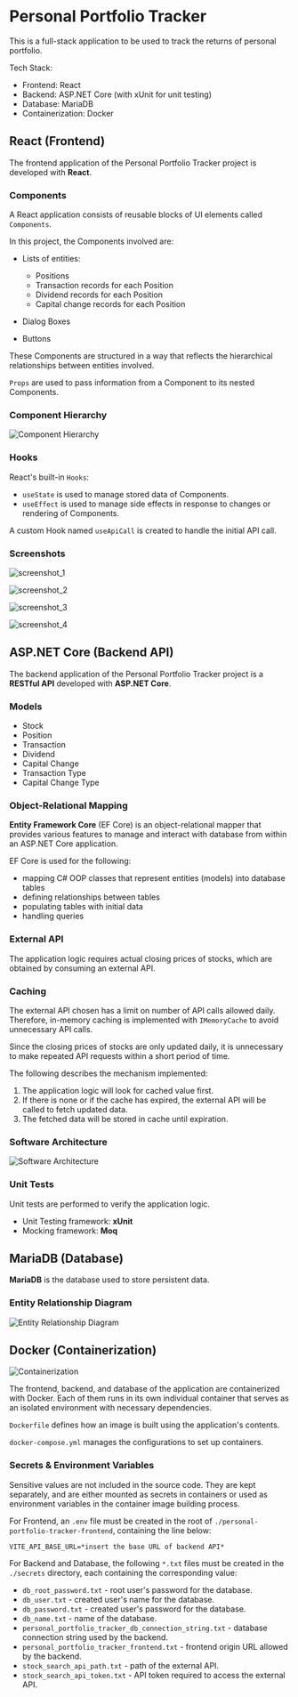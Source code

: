 # Personal Portfolio Tracker 

This is a full-stack application to be used to track the returns of personal portfolio.

Tech Stack:
- Frontend: React
- Backend: ASP.NET Core (with xUnit for unit testing)
- Database: MariaDB
- Containerization: Docker

## React (Frontend)

The frontend application of the Personal Portfolio Tracker project is developed with **React**.

### Components

A React application consists of reusable blocks of UI elements called `Components`.

In this project, the Components involved are:

- Lists of entities:
    - Positions
    - Transaction records for each Position
    - Dividend records for each Position
    - Capital change records for each Position

- Dialog Boxes

- Buttons

These Components are structured in a way that reflects the hierarchical relationships between entities involved.

`Props` are used to pass information from a Component to its nested Components.

### Component Hierarchy

![Component Hierarchy](./DocImages/ComponentHierarchy.jpg)

### Hooks

React's built-in `Hooks`:
- `useState` is used to manage stored data of Components.
- `useEffect` is used to manage side effects in response to changes or rendering of Components.

A custom Hook named `useApiCall` is created to handle the initial API call.

### Screenshots

![screenshot_1](./DocImages/Screenshot1.jpg)

![screenshot_2](./DocImages/Screenshot2.jpg)

![screenshot_3](./DocImages/Screenshot3.jpg)

![screenshot_4](./DocImages/Screenshot4.jpg)

## ASP.NET Core (Backend API)

The backend application of the Personal Portfolio Tracker project is a **RESTful API** developed with **ASP.NET Core**.

### Models

- Stock
- Position
- Transaction
- Dividend
- Capital Change
- Transaction Type
- Capital Change Type

### Object-Relational Mapping

**Entity Framework Core** (EF Core) is an object-relational mapper that provides various features to manage and interact with database from within an ASP.NET Core application.

EF Core is used for the following:
 - mapping C# OOP classes that represent entities (models) into database tables
 - defining relationships between tables
 - populating tables with initial data
 - handling queries

### External API

The application logic requires actual closing prices of stocks, which are obtained by consuming an external API.

### Caching

The external API chosen has a limit on number of API calls allowed daily. Therefore, in-memory caching is implemented with `IMemoryCache` to avoid unnecessary API calls.

Since the closing prices of stocks are only updated daily, it is unnecessary to make repeated API requests within a short period of time.

The following describes the mechanism implemented:
1. The application logic will look for cached value first.
2. If there is none or if the cache has expired, the external API will be called to fetch updated data.
3. The fetched data will be stored in cache until expiration.

### Software Architecture

![Software Architecture](./DocImages/Architecture.jpg)

### Unit Tests

Unit tests are performed to verify the application logic.

- Unit Testing framework: **xUnit**
- Mocking framework: **Moq**

## MariaDB (Database)

**MariaDB** is the database used to store persistent data.

### Entity Relationship Diagram

![Entity Relationship Diagram](./DocImages/ERDiagram.jpg)

## Docker (Containerization)

![Containerization](./DocImages/Containerization.jpg)

The frontend, backend, and database of the application are containerized with Docker. Each of them runs in its own individual container that serves as an isolated environment with necessary dependencies.

`Dockerfile` defines how an image is built using the application's contents.

`docker-compose.yml` manages the configurations to set up containers.

### Secrets & Environment Variables
Sensitive values are not included in the source code. They are kept separately, and are either mounted as secrets in containers or used as environment variables in the container image building process.

For Frontend, an `.env` file must be created in the root of `./personal-portfolio-tracker-frontend`, containing the line below:
```
VITE_API_BASE_URL=*insert the base URL of backend API*
```

For Backend and Database, the following `*.txt` files must be created in the `./secrets` directory, each containing the corresponding value:

- `db_root_password.txt` - root user's password for the database.
- `db_user.txt` - created user's name for the database.
- `db_password.txt` - created user's password for the database.
- `db_name.txt` - name of the database.
- `personal_portfolio_tracker_db_connection_string.txt` - database connection string used by the backend.
- `personal_portfolio_tracker_frontend.txt` - frontend origin URL allowed by the backend.
- `stock_search_api_path.txt` - path of the external API.
- `stock_search_api_token.txt` - API token required to access the external API.